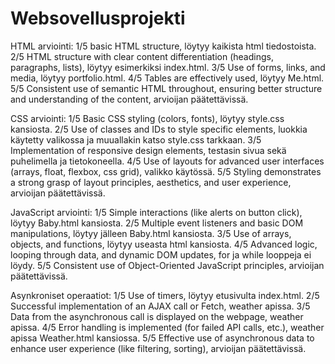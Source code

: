 # Websovellusprojekti
 
HTML arviointi: 1/5 basic HTML structure, löytyy kaikista html tiedostoista. 2/5 HTML structure with clear content differentiation (headings, paragraphs, lists), löytyy esimerkiksi index.html. 3/5 Use of forms, links, and media, löytyy portfolio.html. 4/5 Tables are effectively used, löytyy Me.html. 5/5 Consistent use of semantic HTML throughout, ensuring better structure and understanding of the content, arvioijan päätettävissä.

CSS arviointi: 1/5 Basic CSS styling (colors, fonts), löytyy style.css kansiosta. 2/5 Use of classes and IDs to style specific elements, luokkia käytetty valikossa ja muuallakin katso style.css tarkkaan. 3/5 Implementation of responsive design elements, testasin sivua sekä puhelimella ja tietokoneella. 4/5 Use of layouts for advanced user interfaces (arrays, float, flexbox, css grid), valikko käytössä. 5/5 Styling demonstrates a strong grasp of layout principles, aesthetics, and user experience, arvioijan päätettävissä.

JavaScript arviointi: 1/5 Simple interactions (like alerts on button click), löytyy Baby.html kansiosta. 2/5 Multiple event listeners and basic DOM manipulations, löytyy jälleen Baby.html kansiosta. 3/5 Use of arrays, objects, and functions, löytyy useasta html kansiosta. 4/5 Advanced logic, looping through data, and dynamic DOM updates, for ja while looppeja ei löydy. 5/5 Consistent use of Object-Oriented JavaScript principles, arvioijan päätettävissä.

Asynkroniset operaatiot: 1/5 Use of timers, löytyy etusivulta index.html. 2/5 Successful implementation of an AJAX call or Fetch, weather apissa. 3/5 Data from the asynchronous call is displayed on the webpage, weather apissa. 4/5 Error handling is implemented (for failed API calls, etc.), weather apissa Weather.html kansiossa. 5/5 Effective use of asynchronous data to enhance user experience (like filtering, sorting), arvioijan päätettävissä.